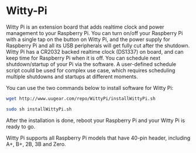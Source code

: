 <!--
---
name: Witty Pi
class: board
type: rtc,other
formfactor: HAT
image: 'witty-pi.png'
manufacturer: UUGear s.r.o.
description: Realtime clock and power management for Raspberry Pi
url: http://www.uugear.com/product/witty-pi-realtime-clock-and-power-management-for-raspberry-pi/
github: https://github.com/uugear/Witty-Pi
buy: http://www.uugear.com/product/witty-pi-realtime-clock-and-power-management-for-raspberry-pi/
pincount: 40
eeprom: no
power: 5v
pin:
  '3':
    name: SDA
    mode: i2c
  '5':
    name: SCL
    mode: i2c
  '7':
    name: HALT
    mode: input
  '11':
    name: LED
    mode: output
  '8':
    name: TXD
    mode: other
i2c:
  '0x68':
    name: DS1307
    device: DS1307
-->
# Witty-Pi

Witty Pi is an extension board that adds realtime clock and power management to your Raspberry Pi. You can turn on/off your Raspberry Pi with a single tap on the button on Witty Pi, and the power supply for Raspberry Pi and all its USB peripherals will get fully cut after the shutdown. Witty Pi has a CR2032 backed realtime clock (DS1337) on board, and can keep time for Raspberry Pi when it is off. You can schedule next shutdown/startup of your Pi via the software. A user-defined schedule script could be used for complex use case, which requires scheduling multiple shutdowns and startups at different moments.

You can use the two commands below to install software for Witty Pi:

```bash
wget http://www.uugear.com/repo/WittyPi/installWittyPi.sh

sudo sh installWittyPi.sh
```
After the installation is done, reboot your Raspberry Pi and your Witty Pi is ready to go.

Witty Pi supports all Raspberry Pi models that have 40-pin header, including A+, B+, 2B, 3B and Zero.
